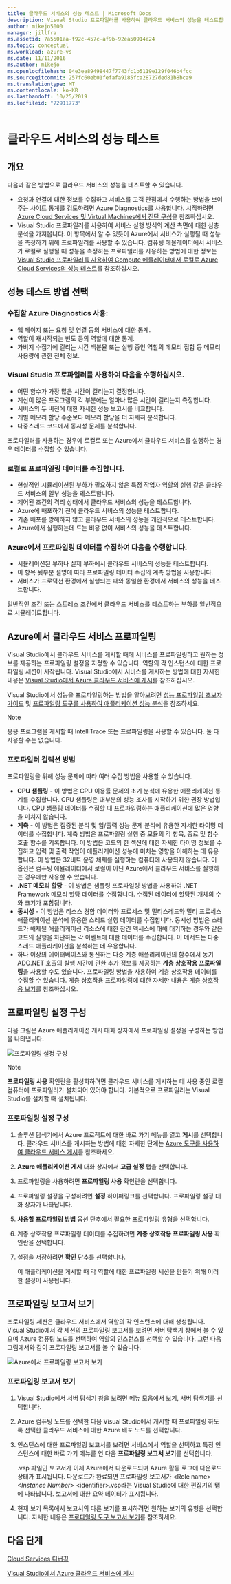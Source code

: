 ```yaml
---
title: 클라우드 서비스의 성능 테스트 | Microsoft Docs
description: Visual Studio 프로파일러를 사용하여 클라우드 서비스의 성능을 테스트합니다.
author: mikejo5000
manager: jillfra
ms.assetid: 7a5501aa-f92c-457c-af9b-92ea50914e24
ms.topic: conceptual
ms.workload: azure-vs
ms.date: 11/11/2016
ms.author: mikejo
ms.openlocfilehash: 04e3ee89498447f7743fc1b5119e129f046b4fcc
ms.sourcegitcommit: 257fc60eb01fefafa9185fca28727ded81b8bca9
ms.translationtype: MT
ms.contentlocale: ko-KR
ms.lasthandoff: 10/25/2019
ms.locfileid: "72911773"
---
```

# <a name="testing-the-performance-of-a-cloud-service"></a>클라우드 서비스의 성능 테스트
## <a name="overview"></a>개요
다음과 같은 방법으로 클라우드 서비스의 성능을 테스트할 수 있습니다.

* 요청과 연결에 대한 정보를 수집하고 서비스를 고객 관점에서 수행하는 방법을 보여주는 사이트 통계를 검토하려면 Azure Diagnostics를 사용합니다. 시작하려면 [Azure Cloud Services 및 Virtual Machines에서 진단 구성](vs-azure-tools-diagnostics-for-cloud-services-and-virtual-machines.md)을 참조하십시오.
* Visual Studio 프로파일러를 사용하여 서비스 실행 방식의 계산 측면에 대한 심층 분석을 가져옵니다. 이 항목에서 알 수 있듯이 Azure에서 서비스가 실행될 때 성능을 측정하기 위해 프로파일러를 사용할 수 있습니다. 컴퓨팅 에뮬레이터에서 서비스가 로컬로 실행될 때 성능을 측정하는 프로파일러를 사용하는 방법에 대한 정보는 [Visual Studio 프로파일러를 사용하여 Compute 에뮬레이터에서 로컬로 Azure Cloud Services의 성능 테스트](/azure/cloud-services/cloud-services-performance-testing-visual-studio-profiler)를 참조하십시오.

## <a name="choosing-a-performance-testing-method"></a>성능 테스트 방법 선택
### <a name="use-azure-diagnostics-to-collect"></a>수집할 Azure Diagnostics 사용:
* 웹 페이지 또는 요청 및 연결 등의 서비스에 대한 통계.
* 역할이 재시작되는 빈도 등의 역할에 대한 통계.
* 가비지 수집기에 걸리는 시간 백분율 또는 실행 중인 역할의 메모리 집합 등 메모리 사용량에 관한 전체 정보.

### <a name="use-the-visual-studio-profiler-to"></a>Visual Studio 프로파일러를 사용하여 다음을 수행하십시오.
* 어떤 함수가 가장 많은 시간이 걸리는지 결정합니다.
* 계산이 많은 프로그램의 각 부분에는 얼마나 많은 시간이 걸리는지 측정합니다.
* 서비스의 두 버전에 대한 자세한 성능 보고서를 비교합니다.
* 개별 메모리 할당 수준보다 메모리 할당을 더 자세히 분석합니다.
* 다중스레드 코드에서 동시성 문제를 분석합니다.

프로파일러를 사용하는 경우에 로컬로 또는 Azure에서 클라우드 서비스를 실행하는 경우 데이터를 수집할 수 있습니다.

### <a name="collect-profiling-data-locally-to"></a>로컬로 프로파일링 데이터를 수집합니다.
* 현실적인 시뮬레이션된 부하가 필요하지 않은 특정 작업자 역할의 실행 같은 클라우드 서비스의 일부 성능을 테스트합니다.
* 제어된 조건의 격리 상태에서 클라우드 서비스의 성능을 테스트합니다.
* Azure에 배포하기 전에 클라우드 서비스의 성능을 테스트합니다.
* 기존 배포를 방해하지 않고 클라우드 서비스의 성능을 개인적으로 테스트합니다.
* Azure에서 실행하는데 드는 비용 없이 서비스의 성능을 테스트합니다.

### <a name="collect-profiling-data-in-azure-to"></a>Azure에서 프로파일링 데이터를 수집하여 다음을 수행합니다.
* 시뮬레이션된 부하나 실제 부하에서 클라우드 서비스의 성능을 테스트합니다.
* 이 항목 뒷부분 설명에 따라 프로파일링 데이터 수집의 계측 방법을 사용합니다.
* 서비스가 프로덕션 환경에서 실행되는 때와 동일한 환경에서 서비스의 성능을 테스트합니다.

일반적인 조건 또는 스트레스 조건에서 클라우드 서비스를 테스트하는 부하를 일반적으로 시뮬레이트합니다.

## <a name="profiling-a-cloud-service-in-azure"></a>Azure에서 클라우드 서비스 프로파일링
Visual Studio에서 클라우드 서비스를 게시할 때에 서비스를 프로파일링하고 원하는 정보를 제공하는 프로파일링 설정을 지정할 수 있습니다. 역할의 각 인스턴스에 대한 프로파일링 세션이 시작됩니다. Visual Studio에서 서비스를 게시하는 방법에 대한 자세한 내용은 [Visual Studio에서 Azure 클라우드 서비스에 게시](vs-azure-tools-publishing-a-cloud-service.md)를 참조하십시오.

Visual Studio에서 성능을 프로파일링하는 방법을 알아보려면 [성능 프로파일링 초보자 가이드](https://msdn.microsoft.com/library/azure/ms182372.aspx) 및 [프로파일링 도구를 사용하여 애플리케이션 성능 분석](https://msdn.microsoft.com/library/azure/z9z62c29.aspx)을 참조하세요.

> [!NOTE]
> 응용 프로그램을 게시할 때 IntelliTrace 또는 프로파일링을 사용할 수 있습니다. 둘 다 사용할 수는 없습니다.
>
>

### <a name="profiler-collection-methods"></a>프로파일러 컬렉션 방법
프로파일링을 위해 성능 문제에 따라 여러 수집 방법을 사용할 수 있습니다.

* **CPU 샘플링** - 이 방법은 CPU 이용률 문제의 초기 분석에 유용한 애플리케이션 통계를 수집합니다. CPU 샘플링은 대부분의 성능 조사를 시작하기 위한 권장 방법입니다. CPU 샘플링 데이터를 수집할 때 프로파일링하는 애플리케이션에 많은 영향을 미치지 않습니다.
* **계측** - 이 방법은 집중된 분석 및 입/출력 성능 문제 분석에 유용한 자세한 타이밍 데이터를 수집합니다. 계측 방법은 프로파일링 실행 중 모듈의 각 항목, 종료 및 함수 호출 함수를 기록합니다. 이 방법은 코드의 한 섹션에 대한 자세한 타이밍 정보를 수집하고 입력 및 출력 작업이 애플리케이션 성능에 미치는 영향을 이해하는 데 유용합니다. 이 방법은 32비트 운영 체제를 실행하는 컴퓨터에 사용되지 않습니다. 이 옵션은 컴퓨팅 에뮬레이터에서 로컬이 아닌 Azure에서 클라우드 서비스를 실행하는 경우에만 사용할 수 있습니다.
* **.NET 메모리 할당** - 이 방법은 샘플링 프로파일링 방법을 사용하여 .NET Framework 메모리 할당 데이터를 수집합니다. 수집된 데이터에 할당된 개체의 수와 크기가 포함됩니다.
* **동시성** - 이 방법은 리소스 경합 데이터와 프로세스 및 멀티스레드와 멀티 프로세스 애플리케이션 분석에 유용한 스레드 실행 데이터를 수집합니다. 동시성 방법은 스레드가 해제될 애플리케이션 리소스에 대한 잠긴 액세스에 대해 대기하는 경우와 같은 코드의 실행을 차단하는 각 이벤트에 대한 데이터를 수집합니다. 이 메서드는 다중 스레드 애플리케이션을 분석하는 데 유용합니다.
* 하나 이상의 데이터베이스와 통신하는 다중 계층 애플리케이션의 함수에서 동기 ADO.NET 호출의 실행 시간에 관한 추가 정보를 제공하는 **계층 상호작용 프로파일링**을 사용할 수도 있습니다. 프로파일링 방법을 사용하여 계층 상호작용 데이터를 수집할 수 있습니다. 계층 상호작용 프로파일링에 대한 자세한 내용은 [계층 상호작용 보기](https://msdn.microsoft.com/library/azure/dd557764.aspx)를 참조하십시오.

## <a name="configuring-profiling-settings"></a>프로파일링 설정 구성
다음 그림은 Azure 애플리케이션 게시 대화 상자에서 프로파일링 설정을 구성하는 방법을 나타냅니다.

![프로파일링 설정 구성](./media/vs-azure-tools-performance-profiling-cloud-services/IC526984.png)

> [!NOTE]
> **프로파일링 사용** 확인란을 활성화하려면 클라우드 서비스를 게시하는 데 사용 중인 로컬 컴퓨터에 프로파일러가 설치되어 있어야 합니다. 기본적으로 프로파일러는 Visual Studio를 설치할 때 설치됩니다.
>
>

### <a name="to-configure-profiling-settings"></a>프로파일링 설정 구성
1. 솔루션 탐색기에서 Azure 프로젝트에 대한 바로 가기 메뉴를 열고 **게시**를 선택합니다. 클라우드 서비스를 게시하는 방법에 대한 자세한 단계는 [Azure 도구를 사용하여 클라우드 서비스 게시](vs-azure-tools-publishing-a-cloud-service.md)를 참조하세요.
2. **Azure 애플리케이션 게시** 대화 상자에서 **고급 설정** 탭을 선택합니다.
3. 프로파일링을 사용하려면 **프로파일링 사용** 확인란을 선택합니다.
4. 프로파일링 설정을 구성하려면 **설정** 하이퍼링크를 선택합니다. 프로파일링 설정 대화 상자가 나타납니다.
5. **사용할 프로파일링 방법** 옵션 단추에서 필요한 프로파일링 유형을 선택합니다.
6. 계층 상호작용 프로파일링 데이터를 수집하려면 **계층 상호작용 프로파일링 사용** 확인란을 선택합니다.
7. 설정을 저장하려면 **확인** 단추를 선택합니다.

    이 애플리케이션을 게시할 때 각 역할에 대한 프로파일링 세션을 만들기 위해 이러한 설정이 사용됩니다.

## <a name="viewing-profiling-reports"></a>프로파일링 보고서 보기
프로파일링 세션은 클라우드 서비스에서 역할의 각 인스턴스에 대해 생성됩니다. Visual Studio에서 각 세션의 프로파일링 보고서를 보려면 서버 탐색기 창에서 볼 수 있으며 Azure 컴퓨팅 노드를 선택하여 역할의 인스턴스를 선택할 수 있습니다. 그런 다음 그림에서와 같이 프로파일링 보고서를 볼 수 있습니다.

![Azure에서 프로파일링 보고서 보기](./media/vs-azure-tools-performance-profiling-cloud-services/IC748914.png)

### <a name="to-view-profiling-reports"></a>프로파일링 보고서 보기
1. Visual Studio에서 서버 탐색기 창을 보려면 메뉴 모음에서 보기, 서버 탐색기를 선택합니다.
2. Azure 컴퓨팅 노드를 선택한 다음 Visual Studio에서 게시할 때 프로파일링 하도록 선택한 클라우드 서비스에 대한 Azure 배포 노드를 선택합니다.
3. 인스턴스에 대한 프로파일링 보고서를 보려면 서비스에서 역할을 선택하고 특정 인스턴스에 대한 바로 가기 메뉴를 연 다음 **프로파일링 보고서 보기**를 선택합니다.

    .vsp 파일인 보고서가 이제 Azure에서 다운로드되며 Azure 활동 로그에 다운로드 상태가 표시됩니다. 다운로드가 완료되면 프로파일링 보고서가 <Role name\> *<Instance Number\>* <identifier\>.vsp라는 Visual Studio에 대한 편집기의 탭에 나타납니다. 보고서에 대한 요약 데이터가 표시됩니다.
4. 현재 보기 목록에서 보고서의 다른 보기를 표시하려면 원하는 보기의 유형을 선택합니다. 자세한 내용은 [프로파일링 도구 보고서 보기](https://msdn.microsoft.com/library/azure/bb385755.aspx)를 참조하세요.

## <a name="next-steps"></a>다음 단계
[Cloud Services 디버깅](vs-azure-tools-debug-cloud-services-virtual-machines.md)

[Visual Studio에서 Azure 클라우드 서비스에 게시](vs-azure-tools-publishing-a-cloud-service.md)
